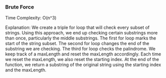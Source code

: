 ### Brute Force

Time Complexity: O(n^3)

Explanation: We create a triple for loop that will check every subset of strings. Using this approach, we end up checking certain substrings more than once, particularly the middle substrings. The first for loop marks the start of the string subset. The second for loop changes the end of the substring we are checking. The third for loop checks the palindrome. We keep track of a maxLength and reset the maxLength accordingly. Each time we reset the maxLength, we also reset the starting index. At the end of the function, we return a substring of the original string using the starting index and the maxLength.